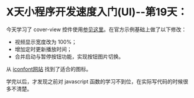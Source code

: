 # X天小程序开发速度入门(UI)--第19天：


今天学习了 cover-view 控件使用[参见这里](https://github.com/tangyouhua/wx-mini-program-demo/blob/master/component/cover-view/cover-view.md)。在官方示例基础上做了以下修改：

* 视频显示宽度改为 100%；
* 增加定时更新播放时间；
* 合并启动与暂停按钮功能，实现按钮图片切换。

从 [iconfont网站](http://www.iconfont.cn/) 找到了适合的图标。

学完以后，才发现之前对 javascript 函数的学习不到位，在实际写代码的时候很多不清楚。
